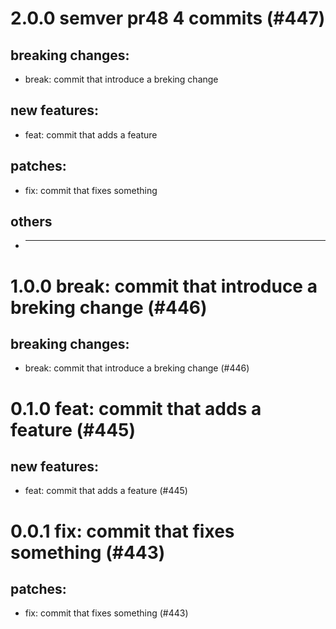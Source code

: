 # 2.0.0 semver pr48 4 commits (#447)

## breaking changes:
* break: commit that introduce a breking change
## new features:
* feat: commit that adds a feature
## patches:
* fix: commit that fixes something
## others
* ---------

# 1.0.0 break: commit that introduce a breking change (#446)

## breaking changes:
* break: commit that introduce a breking change (#446)

# 0.1.0 feat: commit that adds a feature (#445)

## new features:
* feat: commit that adds a feature (#445)

# 0.0.1 fix: commit that fixes something (#443)

## patches:
* fix: commit that fixes something (#443)

